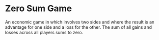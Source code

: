 # Zero Sum Game

An economic game in which involves two sides and where the result is an advantage for one side and a loss for the other. The sum of all gains and losses across all players sums to zero.